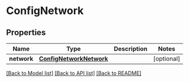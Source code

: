 # ConfigNetwork

## Properties
Name | Type | Description | Notes
------------ | ------------- | ------------- | -------------
**network** | [**ConfigNetworkNetwork**](ConfigNetworkNetwork.md) |  | [optional] 

[[Back to Model list]](../README.md#documentation-for-models) [[Back to API list]](../README.md#documentation-for-api-endpoints) [[Back to README]](../README.md)



